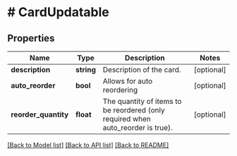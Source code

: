 # # CardUpdatable

## Properties

Name | Type | Description | Notes
------------ | ------------- | ------------- | -------------
**description** | **string** | Description of the card. | [optional]
**auto_reorder** | **bool** | Allows for auto reordering | [optional]
**reorder_quantity** | **float** | The quantity of items to be reordered (only required when auto_reorder is true). | [optional]

[[Back to Model list]](../../README.md#models) [[Back to API list]](../../README.md#endpoints) [[Back to README]](../../README.md)
